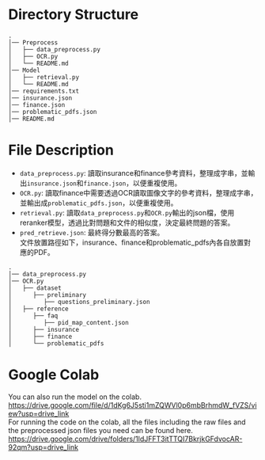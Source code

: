 # Directory Structure
    .  
    │── Preprocess  
    │   ├── data_preprocess.py  
    │   ├── OCR.py  
    │   └── README.md  
    │── Model  
    │   ├── retrieval.py  
    │   └── README.md  
    │── requirements.txt  
    │── insurance.json  
    │── finance.json  
    │── problematic_pdfs.json  
    │── README.md  

# File Description
* `data_preprocess.py`: 讀取insurance和finance參考資料，整理成字串，並輸出`insurance.json`和`finance.json`，以便重複使用。  
* `OCR.py`: 讀取finance中需要透過OCR讀取圖像文字的參考資料，整理成字串，並輸出成`problematic_pdfs.json`，以便重複使用。  
* `retrieval.py`: 讀取`data_preprocess.py`和`OCR.py`輸出的json檔，使用reranker模型，透過比對問題和文件的相似度，決定最終問題的答案。  
* `pred_retrieve.json`: 最終得分數最高的答案。  
文件放置路徑如下，insurance、finance和problematic_pdfs內各自放置對應的PDF。  
```
.  
│── data_preprocess.py
│── OCR.py
│   ├── dataset
│      ├── preliminary
│         ├── questions_preliminary.json
│   ├── reference
│      ├── faq
│         ├── pid_map_content.json
│      ├── insurance  
│      ├── finance  
│      └── problematic_pdfs  
```

# Google Colab
You can also run the model on the colab.  
https://drive.google.com/file/d/1dKg6J5sti1mZQWVl0p6mbBrhmdW_fVZS/view?usp=drive_link  
For running the code on the colab, all the files including the raw files and the preprocessed json files you need can be found here.  
https://drive.google.com/drive/folders/1ldJFFT3itTTQI7BkrjkGFdvocAR-92qm?usp=drive_link  
